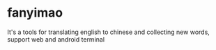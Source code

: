 fanyimao
========

It's a tools for translating english to chinese and collecting new words, support web and android terminal

